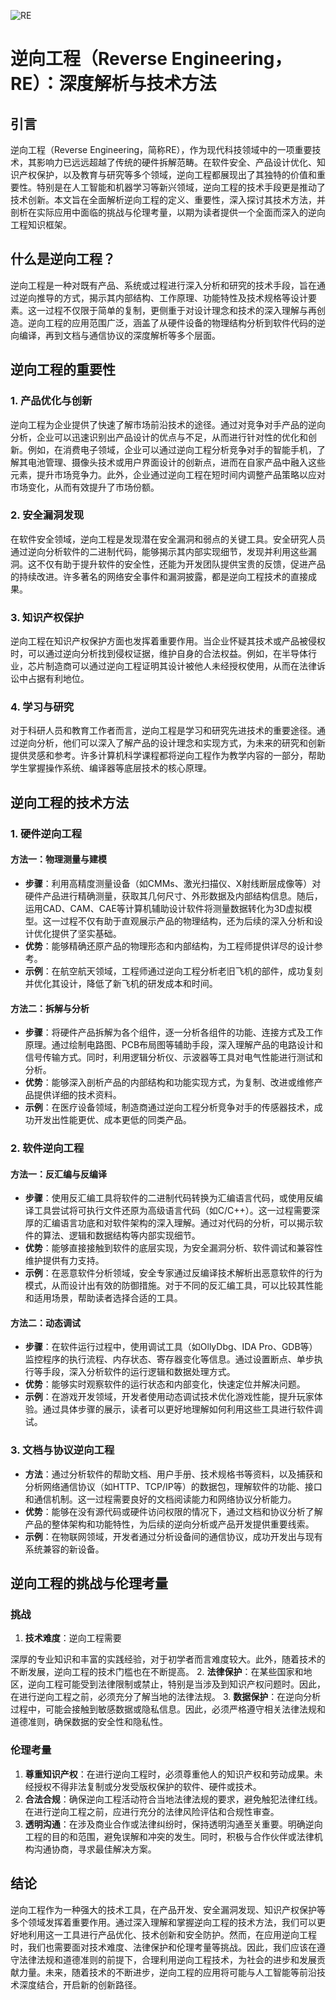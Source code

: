 ![RE](Base/RE/RE.png)
# 逆向工程（Reverse Engineering，RE）：深度解析与技术方法

## 引言

逆向工程（Reverse Engineering，简称RE），作为现代科技领域中的一项重要技术，其影响力已远远超越了传统的硬件拆解范畴。在软件安全、产品设计优化、知识产权保护，以及教育与研究等多个领域，逆向工程都展现出了其独特的价值和重要性。特别是在人工智能和机器学习等新兴领域，逆向工程的技术手段更是推动了技术创新。本文旨在全面解析逆向工程的定义、重要性，深入探讨其技术方法，并剖析在实际应用中面临的挑战与伦理考量，以期为读者提供一个全面而深入的逆向工程知识框架。

## 什么是逆向工程？

逆向工程是一种对既有产品、系统或过程进行深入分析和研究的技术手段，旨在通过逆向推导的方式，揭示其内部结构、工作原理、功能特性及技术规格等设计要素。这一过程不仅限于简单的复制，更侧重于对设计理念和技术的深入理解与再创造。逆向工程的应用范围广泛，涵盖了从硬件设备的物理结构分析到软件代码的逆向编译，再到文档与通信协议的深度解析等多个层面。

## 逆向工程的重要性

### 1. 产品优化与创新

逆向工程为企业提供了快速了解市场前沿技术的途径。通过对竞争对手产品的逆向分析，企业可以迅速识别出产品设计的优点与不足，从而进行针对性的优化和创新。例如，在消费电子领域，企业可以通过逆向工程分析竞争对手的智能手机，了解其电池管理、摄像头技术或用户界面设计的创新点，进而在自家产品中融入这些元素，提升市场竞争力。此外，企业通过逆向工程在短时间内调整产品策略以应对市场变化，从而有效提升了市场份额。

### 2. 安全漏洞发现

在软件安全领域，逆向工程是发现潜在安全漏洞和弱点的关键工具。安全研究人员通过逆向分析软件的二进制代码，能够揭示其内部实现细节，发现并利用这些漏洞。这不仅有助于提升软件的安全性，还能为开发团队提供宝贵的反馈，促进产品的持续改进。许多著名的网络安全事件和漏洞披露，都是逆向工程技术的直接成果。

### 3. 知识产权保护

逆向工程在知识产权保护方面也发挥着重要作用。当企业怀疑其技术或产品被侵权时，可以通过逆向分析找到侵权证据，维护自身的合法权益。例如，在半导体行业，芯片制造商可以通过逆向工程证明其设计被他人未经授权使用，从而在法律诉讼中占据有利地位。

### 4. 学习与研究

对于科研人员和教育工作者而言，逆向工程是学习和研究先进技术的重要途径。通过逆向分析，他们可以深入了解产品的设计理念和实现方式，为未来的研究和创新提供灵感和参考。许多计算机科学课程都将逆向工程作为教学内容的一部分，帮助学生掌握操作系统、编译器等底层技术的核心原理。

## 逆向工程的技术方法

### 1. 硬件逆向工程

#### 方法一：物理测量与建模

- **步骤**：利用高精度测量设备（如CMMs、激光扫描仪、X射线断层成像等）对硬件产品进行精确测量，获取其几何尺寸、外形数据及内部结构信息。随后，运用CAD、CAM、CAE等计算机辅助设计软件将测量数据转化为3D虚拟模型。这一过程不仅有助于直观展示产品的物理结构，还为后续的深入分析和设计优化提供了坚实基础。
- **优势**：能够精确还原产品的物理形态和内部结构，为工程师提供详尽的设计参考。
- **示例**：在航空航天领域，工程师通过逆向工程分析老旧飞机的部件，成功复刻并优化其设计，降低了新飞机的研发成本和时间。

#### 方法二：拆解与分析

- **步骤**：将硬件产品拆解为各个组件，逐一分析各组件的功能、连接方式及工作原理。通过绘制电路图、PCB布局图等辅助手段，深入理解产品的电路设计和信号传输方式。同时，利用逻辑分析仪、示波器等工具对电气性能进行测试和分析。
- **优势**：能够深入剖析产品的内部结构和功能实现方式，为复制、改进或维修产品提供详细的技术资料。
- **示例**：在医疗设备领域，制造商通过逆向工程分析竞争对手的传感器技术，成功开发出性能更优、成本更低的同类产品。

### 2. 软件逆向工程

#### 方法一：反汇编与反编译

- **步骤**：使用反汇编工具将软件的二进制代码转换为汇编语言代码，或使用反编译工具尝试将可执行文件还原为高级语言代码（如C/C++）。这一过程需要深厚的汇编语言功底和对软件架构的深入理解。通过对代码的分析，可以揭示软件的算法、逻辑和数据结构等内部实现细节。
- **优势**：能够直接接触到软件的底层实现，为安全漏洞分析、软件调试和兼容性维护提供有力支持。
- **示例**：在恶意软件分析领域，安全专家通过反编译技术解析出恶意软件的行为模式，从而设计出有效的防御措施。对于不同的反汇编工具，可以比较其性能和适用场景，帮助读者选择合适的工具。

#### 方法二：动态调试

- **步骤**：在软件运行过程中，使用调试工具（如OllyDbg、IDA Pro、GDB等）监控程序的执行流程、内存状态、寄存器变化等信息。通过设置断点、单步执行等手段，深入分析软件的运行逻辑和数据处理方式。
- **优势**：能够实时观察软件的运行状态和内部变化，快速定位并解决问题。
- **示例**：在游戏开发领域，开发者使用动态调试技术优化游戏性能，提升玩家体验。通过具体步骤的展示，读者可以更好地理解如何利用这些工具进行软件调试。

### 3. 文档与协议逆向工程

- **方法**：通过分析软件的帮助文档、用户手册、技术规格书等资料，以及捕获和分析网络通信协议（如HTTP、TCP/IP等）的数据包，理解软件的功能、接口和通信机制。这一过程需要良好的文档阅读能力和网络协议分析能力。
- **优势**：能够在没有源代码或硬件访问权限的情况下，通过文档和协议分析了解产品的整体架构和功能特性，为后续的逆向分析或产品开发提供重要线索。
- **示例**：在物联网领域，开发者通过分析设备间的通信协议，成功开发出与现有系统兼容的新设备。

## 逆向工程的挑战与伦理考量

### 挑战

1. **技术难度**：逆向工程需要

深厚的专业知识和丰富的实践经验，对于初学者而言难度较大。此外，随着技术的不断发展，逆向工程的技术门槛也在不断提高。
2. **法律保护**：在某些国家和地区，逆向工程可能受到法律限制或禁止，特别是当涉及到知识产权问题时。因此，在进行逆向工程之前，必须充分了解当地的法律法规。
3. **数据保护**：在逆向分析过程中，可能会接触到敏感数据或隐私信息。因此，必须严格遵守相关法律法规和道德准则，确保数据的安全性和隐私性。

### 伦理考量

1. **尊重知识产权**：在进行逆向工程时，必须尊重他人的知识产权和劳动成果。未经授权不得非法复制或分发受版权保护的软件、硬件或技术。
2. **合法合规**：确保逆向工程活动符合当地法律法规的要求，避免触犯法律红线。在进行逆向工程之前，应进行充分的法律风险评估和合规性审查。
3. **透明沟通**：在涉及商业合作或法律纠纷时，保持透明沟通至关重要。明确逆向工程的目的和范围，避免误解和冲突的发生。同时，积极与合作伙伴或法律机构沟通协商，寻求最佳解决方案。

## 结论

逆向工程作为一种强大的技术工具，在产品开发、安全漏洞发现、知识产权保护等多个领域发挥着重要作用。通过深入理解和掌握逆向工程的技术方法，我们可以更好地利用这一工具进行产品优化、技术创新和安全防护。然而，在应用逆向工程时，我们也需要面对技术难度、法律保护和伦理考量等挑战。因此，我们应该在遵守法律法规和道德准则的前提下，合理利用逆向工程技术，为社会的进步和发展贡献力量。未来，随着技术的不断进步，逆向工程的应用将可能与人工智能等前沿技术深度结合，开启新的创新路径。
